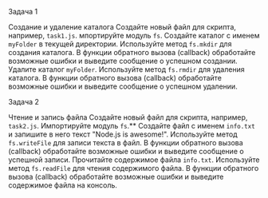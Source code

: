 Задача 1

Создание и удаление каталога
Создайте новый файл для скрипта, например, `task1.js`.
мпортируйте модуль `fs`.
Создайте каталог с именем `myFolder` в текущей директории.
Используйте метод `fs.mkdir` для создания каталога.
В функции обратного вызова (callback) обработайте возможные ошибки и выведите сообщение о успешном создании.
Удалите каталог `myFolder`.
Используйте метод `fs.rmdir` для удаления каталога.
В функции обратного вызова (callback) обработайте возможные ошибки и выведите сообщение о успешном удалении.


Задача 2

Чтение и запись файла
Создайте новый файл для скрипта, например, `task2.js`.
Импортируйте модуль `fs`.**
Создайте файл с именем `info.txt` и запишите в него текст "Node.js is awesome!".
Используйте метод `fs.writeFile` для записи текста в файл.
В функции обратного вызова (callback) обработайте возможные ошибки и выведите сообщение о успешной записи.
Прочитайте содержимое файла `info.txt`.
Используйте метод `fs.readFile` для чтения содержимого файла.
В функции обратного вызова (callback) обработайте возможные ошибки и выведите содержимое файла на консоль.

